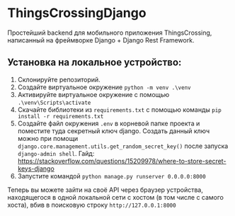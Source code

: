 # ThingsCrossingDjango
Простейший backend для мобильного приложения ThingsCrossing, написанный на фреймворке Django + Django Rest Framework.
## Установка на локальное устройство:
1. Склонируйте репозиторий.
2. Создайте виртуальное окружение ```python -m venv .\venv```
3. Активируйте виртуальное окружение с помощью ```.\venv\Scripts\activate```
4. Скачайте библиотеки из ```requirements.txt``` с помощью команды ```pip install -r requirements.txt```
5. Создайте файл окружения ```.env``` в корневой папке проекта и поместите туда секретный ключ django.
Создать данный ключ можно при помощи ```django.core.management.utils.get_random_secret_key()``` после запуска ```django-admin shell```.
Гайд: https://stackoverflow.com/questions/15209978/where-to-store-secret-keys-django
6. Запустите командой ```python manage.py runserver 0.0.0.0:8000```

Теперь вы можете зайти на своё API через браузер устройства, находящегося в одной локальной сети с хостом (в том числе с самого хоста), вбив в поисковую строку ```http://127.0.0.1:8000```
